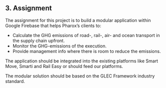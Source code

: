 ## 3. Assignment

The assignment for this project is to build a modular application within Google Firebase that helps Pharox’s clients to:

-	Calculate the GHG emissions of road-, rail-, air- and ocean transport in the supply chain upfront.
-	Monitor the GHG-emissions of the execution.
-	Provide management info where there is room to reduce the emissions.

The application should be integrated into the existing platforms like Smart Move, Smarti and Rail Easy or should feed our platforms. 

The modular solution should be based on the GLEC Framework industry standard.
